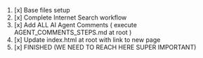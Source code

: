 1. [x] Base files setup
2. [x] Complete Internet Search workflow
3. [x] Add ALL AI Agent Comments ( execute AGENT_COMMENTS_STEPS.md at root )
4. [x] Update index.html at root with link to new page
5. [x] FINISHED (WE NEED TO REACH HERE SUPER IMPORTANT) 